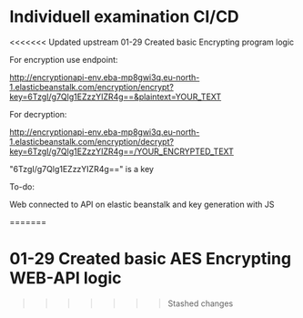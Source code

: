 # Individuell examination CI/CD

<<<<<<< Updated upstream
01-29 Created basic Encrypting program logic

For encryption use endpoint:

http://encryptionapi-env.eba-mp8gwi3q.eu-north-1.elasticbeanstalk.com/encryption/encrypt?key=6TzgI/g7Qlg1EZzzYIZR4g==&plaintext=YOUR_TEXT

For decryption:

http://encryptionapi-env.eba-mp8gwi3q.eu-north-1.elasticbeanstalk.com/encryption/decrypt?key=6TzgI/g7Qlg1EZzzYIZR4g==/YOUR_ENCRYPTED_TEXT

"6TzgI/g7Qlg1EZzzYIZR4g==" is a key

To-do:

Web connected to API on elastic beanstalk and key generation with JS

=======
# 01-29 Created basic AES Encrypting WEB-API logic 
>>>>>>> Stashed changes
